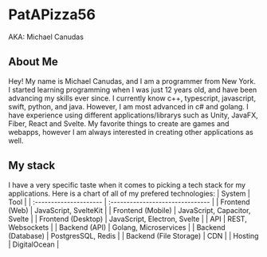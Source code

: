 # PatAPizza56

AKA: Michael Canudas

## About Me

Hey! My name is Michael Canudas, and I am a programmer from New York. I started learning programming when I was just 12 years old, and have been advancing my skills ever since. I currently know c++, typescript, javascript, swift, python, and java. However, I am most advanced in c# and golang. I have experience using different applications/librarys such as Unity, JavaFX, Fiber, React and Svelte. My favorite things to create are games and webapps, however I am always interested in creating other applications as well.

## My stack

I have a very specific taste when it comes to picking a tech stack for my applications. Here is a chart of all of my prefered technologies:
| System                 | Tool                             |
| :--------------------- | :------------------------------- |
| Frontend (Web)         | JavaScript, SvelteKit            |
| Frontend (Mobile)      | JavaScript, Capacitor, Svelte    |
| Frontend (Desktop)     | JavaScript, Electron, Svelte     |
| API                    | REST, Websockets                 |
| Backend (API)          | Golang, Microservices            |
| Backend (Database)     | PostgresSQL, Redis               |
| Backend (File Storage) | CDN                              |
| Hosting                | DigitalOcean                     |


<!--
## My Projects

As you will soon find, all of my projects on GitHub have a README with a section titled "Info". In this section, you will find a label "Project Difficulty". This is a rating I give to my projects which explains how difficult it was for me, and what I learned/practiced/mastered. Below, you can find a chart explaining all of the ratings:

| Rating Number | Rating Definition                                                                                                                    |
| :------------ | :----------------------------------------------------------------------------------------------------------------------------------- |
| 1 / 9         | Easy project, did not take much time                                                                                                 |
| 2 / 9         | Easy project, did not take much time, practiced a known skill                                                                        |
| 3 / 9         | Easy-Average, took some time, practiced known skills                                                                                 |
| 4 / 9         | Easy-Average project, took a fair amount of time, practiced known skills, advanced a skill                                           |
| 5 / 9         | Average project, took a fair amount of time, practiced known skills, advanced skills                                                 |
| 6 / 9         | Moderatly advanced project, took a long amount of time, practiced known skills, advanced skills, learned a new skill                 |
| 7 / 9         | Moderatly advanced project, took a long amount of time, practiced known skills, advanced skills, learned new skills                  |
| 8 / 9         | Advanced project, took a very long amount of time, practiced known skills, advanced skills, learned new skills, mastered a skill     |
| 9 / 9         | Advanced project, took a very long amount of time, practiced known skills, advanced skills, learned new skills, mastered some skills |
-->
